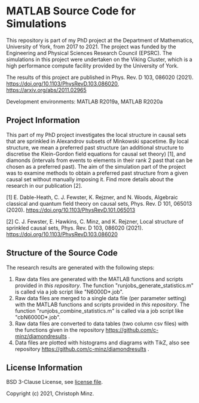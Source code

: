 # MATLAB Source Code for Simulations

This repository is part of my PhD project at the Department of Mathematics, University of York, from 2017 to 2021. The project was funded by the Engineering and Physical Sciences Research Council (EPSRC). The simulations in this project were undertaken on the Viking Cluster, which is a high performance compute facility provided by the University of York.

The results of this project are published in Phys. Rev. D 103, 086020 (2021). https://doi.org/10.1103/PhysRevD.103.086020, https://arxiv.org/abs/2011.02965

Development environments: MATLAB R2019a, MATLAB R2020a

## Project Information

This part of my PhD project investigates the local structure in causal sets that are sprinkled in Alexandrov subsets of Minkowski spacetime. By local structure, we mean a preferred past structure (an additional structure to discretise the Klein-Gordon field equations for causal set theory) [1], and diamonds (intervals from events to elements in their rank 2 past that can be chosen as a preferred past). The aim of the simulation part of the project was to examine methods to obtain a preferred past structure from a given causal set without manually imposing it. Find more details about the research in our publication [2].

[1] E. Dable-Heath, C. J. Fewster, K. Rejzner, and N. Woods, Algebraic classical and quantum field theory on causal sets, Phys. Rev. D 101, 065013 (2020). https://doi.org/10.1103/PhysRevD.101.065013

[2] C. J. Fewster, E. Hawkins, C. Minz, and K. Rejzner, Local structure of sprinkled causal sets, Phys. Rev. D 103, 086020 (2021). https://doi.org/10.1103/PhysRevD.103.086020

## Structure of the Source Code

The research results are generated with the following steps:
1. Raw data files are generated with the MATLAB functions and scripts provided in _this repository_. The function "runjobs\_generate\_statistics.m" is called via a job script like "N6000D*.job".
2. Raw data files are merged to a single data file (per parameter setting) with the MATLAB functions and scripts provided in _this repository_. The function "runjobs\_combine\_statistics.m" is called via a job script like "cbN6000D*.job".
3. Raw data files are converted to data tables (two column csv files) with the functions given in the repository https://github.com/c-minz/diamondresults .
4. Data files are plotted with histograms and diagrams with TikZ, also see repository https://github.com/c-minz/diamondresults .

## License Information

BSD 3-Clause License, see [license file](LICENSE.md).

Copyright (c) 2021, Christoph Minz.